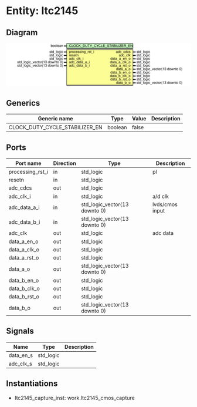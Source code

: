 # Entity: ltc2145

## Diagram

![Diagram](ltc2145.svg "Diagram")
## Generics

| Generic name                   | Type    | Value | Description |
| ------------------------------ | ------- | ----- | ----------- |
| CLOCK_DUTY_CYCLE_STABILIZER_EN | boolean | false |             |
## Ports

| Port name        | Direction | Type                          | Description     |
| ---------------- | --------- | ----------------------------- | --------------- |
| processing_rst_i | in        | std_logic                     | pl              |
| resetn           | in        | std_logic                     |                 |
| adc_cdcs         | out       | std_logic                     |                 |
| adc_clk_i        | in        | std_logic                     | a/d clk         |
| adc_data_a_i     | in        | std_logic_vector(13 downto 0) | lvds/cmos input |
| adc_data_b_i     | in        | std_logic_vector(13 downto 0) |                 |
| adc_clk          | out       | std_logic                     | adc data        |
| data_a_en_o      | out       | std_logic                     |                 |
| data_a_clk_o     | out       | std_logic                     |                 |
| data_a_rst_o     | out       | std_logic                     |                 |
| data_a_o         | out       | std_logic_vector(13 downto 0) |                 |
| data_b_en_o      | out       | std_logic                     |                 |
| data_b_clk_o     | out       | std_logic                     |                 |
| data_b_rst_o     | out       | std_logic                     |                 |
| data_b_o         | out       | std_logic_vector(13 downto 0) |                 |
## Signals

| Name      | Type      | Description |
| --------- | --------- | ----------- |
| data_en_s | std_logic |             |
| adc_clk_s | std_logic |             |
## Instantiations

- ltc2145_capture_inst: work.ltc2145_cmos_capture
